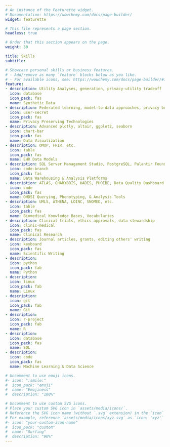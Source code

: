 ```yaml
---
# An instance of the Featurette widget.
# Documentation: https://wowchemy.com/docs/page-builder/
widget: featurette

# This file represents a page section.
headless: true

# Order that this section appears on the page.
weight: 30

title: Skills
subtitle:

# Showcase personal skills or business features.
# - Add/remove as many `feature` blocks below as you like.
# - For available icons, see: https://wowchemy.com/docs/page-builder/#icons
feature:
- description: Utility Analyses, generation, privacy-utility tradeoff
  icon: database
  icon_pack: fas
  name: Synthetic Data
- description: Federated learning, model-to-data approaches, privacy budgets, synthetic data, etc. 
  icon: user-secret
  icon_pack: fas
  name: Privacy Preserving Technologies
- description: Advanced plotly, altair, ggplot2, seaborn
  icon: chart-bar
  icon_pack: fas
  name: Data Visualization
- description: OMOP, FHIR, etc.
  icon: table
  icon_pack: fas
  name: EHR Data Models
- description: SQL Server Management Studio, PostgreSQL, Palantir Foundry
  icon: code-branch
  icon_pack: fas
  name: Data Warehousing & Analysis Platforms 
- description: ATLAS, CHARYBDIS, HADES, PHOEBE, Data Quality Dashboard
  icon: code
  icon_pack: fas
  name: OHDSI Querying, Phenotyping, & Analysis Tools
- description: UMLS, ATHENA, LOINC, SNOMED, etc.
  icon: table
  icon_pack: fas
  name: Biomedical Knowledge Bases, Vocabularies
- description: Clinical trials, ethics approvals, data stewardship
  icon: clinic-medical
  icon_pack: fas
  name: Clinical Research
- description: Journal articles, grants, editing others' writing
  icon: keyboard
  icon_pack: fas
  name: Scientific Writing
- description:
  icon: python
  icon_pack: fab
  name: Python
- description:
  icon: linux
  icon_pack: fab
  name: Linux
- description:
  icon: git
  icon_pack: fab
  name: Git
- description:
  icon: r-project
  icon_pack: fab
  name: R
- description:
  icon: database
  icon_pack: fas
  name: SQL
- description:
  icon: code
  icon_pack: fas
  name: Machine Learning & Data Science

# Uncomment to use emoji icons.
#- icon: ":smile:"
#  icon_pack: "emoji"
#  name: "Emojiness"
#  description: "100%"  

# Uncomment to use custom SVG icons.
# Place your custom SVG icon in `assets/media/icons/`.
# Reference the SVG icon name (without `.svg` extension) in the `icon` field.
# For example, reference `assets/media/icons/xyz.svg` as `icon: 'xyz'`
#- icon: "your-custom-icon-name"
#  icon_pack: "custom"
#  name: "Surfing"
#  description: "90%"
---
```

